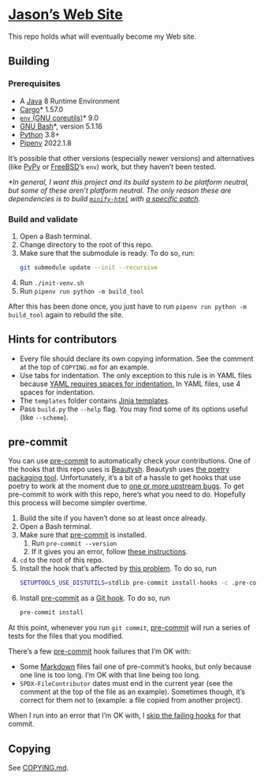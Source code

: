 <!--
SPDX-FileNotice: 🅭🄍1.0 This file is dedicated to the public domain using the CC0 1.0 Universal Public Domain Dedication <https://creativecommons.org/publicdomain/zero/1.0/>.
SPDX-FileContributor: Jason Yundt <swagfortress@gmail.com> (2021–2022)
-->

# [Jason’s Web Site](https://jasonyundt.neocities.org/)

This repo holds what will eventually become my Web site.

## Building

### Prerequisites

- A [Java](http://oracle.com/java/) 8 Runtime Environment
- [Cargo](https://doc.rust-lang.org/cargo/index.html)* 1.57.0
- [`env` (GNU coreutils)](https://www.gnu.org/software/coreutils/)* 9.0
- [GNU Bash](https://www.gnu.org/software/bash/)*, version 5.1.16
- [Python](https://www.python.org/) 3.8+
- [Pipenv](https://pipenv.pypa.io/en/latest/) 2022.1.8

It’s possible that other versions (especially newer versions) and alternatives
(like [PyPy](https://www.pypy.org/) or [FreeBSD](https://www.freebsd.org/)’s
`env`) work, but they haven’t been tested.

_*In general, I want this project and its build system to be platform neutral,
but some of these aren’t platform neutral. The only reason these are
dependencies is to build [`minify-html`](https://crates.io/crates/minify-html)
with [a specific patch](https://github.com/wilsonzlin/minify-html/pull/67)._

### Build and validate

1. Open a Bash terminal.
1. Change directory to the root of this repo.
1. Make sure that the submodule is ready. To do so, run:
	```bash
	git submodule update --init --recursive
	```
1. Run `./init-venv.sh`
1. Run `pipenv run python -m build_tool`

After this has been done once, you just have to run
`pipenv run python -m build_tool` again to rebuild the site.

## Hints for contributors

- Every file should declare its own copying information. See the comment at the
top of `COPYING.md` for an example.
- Use tabs for indentation. The only exception to this rule is in YAML files
because [YAML requires spaces for
indentation.](https://yaml.org/spec/1.2.2/#61-indentation-spaces) In YAML
files, use 4 spaces for indentation.
- The `templates` folder contains [Jinja templates](https://jinja.palletsprojects.com/en/3.0.x/).
- Pass `build.py` the `--help` flag. You may find some of its options useful
(like `--scheme`).

## pre-commit

You can use [pre-commit] to automatically check your contributions. One of the
hooks that this repo uses is [Beautysh](https://github.com/lovesegfault/beautysh).
Beautysh uses [the poetry packaging tool](https://python-poetry.org/).
Unfortunately, it’s a bit of a hassle to get hooks that use poetry to work at
the moment due to [one or more upstream bugs][problem]. To get pre-commit to
work with this repo, here’s what you need to do. Hopefully this process will
become simpler overtime.

<!-- TODO: Can the pre-commit config be set up to automate the initial build? -->
1. Build the site if you haven’t done so at least once already.
1. Open a Bash terminal.
1. Make sure that [pre-commit] is installed.
	1. Run `pre-commit --version`
	1. If it gives you an error, follow [these instructions](https://pre-commit.com/#installation).
1. `cd` to the root of this repo.
1. Install the hook that’s affected by [this problem][problem]. To do so, run
	```bash
	SETUPTOOLS_USE_DISTUTILS=stdlib pre-commit install-hooks -c .pre-commit-config-problematic.yaml
	```
1. Install [pre-commit] as a [Git hook]. To do so, run
	```bash
	pre-commit install
	```

At this point, whenever you run `git commit`, [pre-commit] will run a series of
tests for the files that you modified.

There’s a few [pre-commit] hook failures that I’m OK with:

- Some [Markdown](https://daringfireball.net/projects/markdown/) files fail one
of pre-commit’s hooks, but only because one line is too long. I’m OK with that
line being too long.
- `SPDX-FileContributor` dates must end in the current year (see the comment at
the top of the file as an example). Sometimes though, it’s correct for them not
to (example: a file copied from another project).

When I run into an error that I’m OK with, I [skip the failing hooks](https://pre-commit.com/#temporarily-disabling-hooks)
for that commit.

## Copying

See [COPYING.md](./COPYING.md).

[Git hook]: https://git-scm.com/book/en/v2/Customizing-Git-Git-Hooks
[pre-commit]: https://pre-commit.com/
[problem]: https://github.com/pre-commit/pre-commit/issues/2178#issuecomment-1002163763
